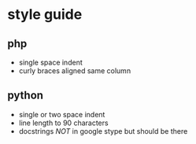 # style guide

## php

* single space indent
* curly braces aligned same column

## python

* single or two space indent
* line length to 90 characters
* docstrings *NOT* in google stype but should be there
